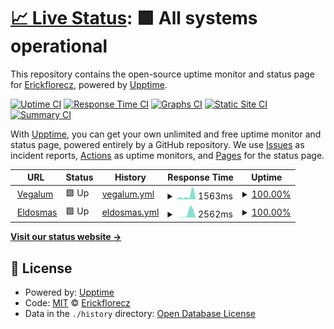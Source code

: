 # [📈 Live Status](https://Erickflorecz.github.io/upptime): <!--live status--> **🟩 All systems operational**

This repository contains the open-source uptime monitor and status page for [Erickflorecz](https://Erickflorecz.github.io/upptime), powered by [Upptime](https://github.com/upptime/upptime).

[![Uptime CI](https://github.com/Erickflorecz/upptime/workflows/Uptime%20CI/badge.svg)](https://github.com/Erickflorecz/upptime/actions?query=workflow%3A%22Uptime+CI%22)
[![Response Time CI](https://github.com/Erickflorecz/upptime/workflows/Response%20Time%20CI/badge.svg)](https://github.com/Erickflorecz/upptime/actions?query=workflow%3A%22Response+Time+CI%22)
[![Graphs CI](https://github.com/Erickflorecz/upptime/workflows/Graphs%20CI/badge.svg)](https://github.com/Erickflorecz/upptime/actions?query=workflow%3A%22Graphs+CI%22)
[![Static Site CI](https://github.com/Erickflorecz/upptime/workflows/Static%20Site%20CI/badge.svg)](https://github.com/Erickflorecz/upptime/actions?query=workflow%3A%22Static+Site+CI%22)
[![Summary CI](https://github.com/Erickflorecz/upptime/workflows/Summary%20CI/badge.svg)](https://github.com/Erickflorecz/upptime/actions?query=workflow%3A%22Summary+CI%22)

With [Upptime](https://upptime.js.org), you can get your own unlimited and free uptime monitor and status page, powered entirely by a GitHub repository. We use [Issues](https://github.com/Erickflorecz/upptime/issues) as incident reports, [Actions](https://github.com/Erickflorecz/upptime/actions) as uptime monitors, and [Pages](https://Erickflorecz.github.io/upptime) for the status page.

<!--start: status pages-->
<!-- This summary is generated by Upptime (https://github.com/upptime/upptime) -->
<!-- Do not edit this manually, your changes will be overwritten -->
<!-- prettier-ignore -->
| URL | Status | History | Response Time | Uptime |
| --- | ------ | ------- | ------------- | ------ |
| <img alt="" src="https://icons.duckduckgo.com/ip3/vegalum.com.ico" height="13"> [Vegalum](http://vegalum.com/) | 🟩 Up | [vegalum.yml](https://github.com/ErickFlorecz/upptime/commits/HEAD/history/vegalum.yml) | <details><summary><img alt="Response time graph" src="./graphs/vegalum/response-time-week.png" height="20"> 1563ms</summary><br><a href="https://Erickflorecz.github.io/upptime/history/vegalum"><img alt="Response time 1563" src="https://img.shields.io/endpoint?url=https%3A%2F%2Fraw.githubusercontent.com%2FErickFlorecz%2Fupptime%2FHEAD%2Fapi%2Fvegalum%2Fresponse-time.json"></a><br><a href="https://Erickflorecz.github.io/upptime/history/vegalum"><img alt="24-hour response time 3226" src="https://img.shields.io/endpoint?url=https%3A%2F%2Fraw.githubusercontent.com%2FErickFlorecz%2Fupptime%2FHEAD%2Fapi%2Fvegalum%2Fresponse-time-day.json"></a><br><a href="https://Erickflorecz.github.io/upptime/history/vegalum"><img alt="7-day response time 1563" src="https://img.shields.io/endpoint?url=https%3A%2F%2Fraw.githubusercontent.com%2FErickFlorecz%2Fupptime%2FHEAD%2Fapi%2Fvegalum%2Fresponse-time-week.json"></a><br><a href="https://Erickflorecz.github.io/upptime/history/vegalum"><img alt="30-day response time 1563" src="https://img.shields.io/endpoint?url=https%3A%2F%2Fraw.githubusercontent.com%2FErickFlorecz%2Fupptime%2FHEAD%2Fapi%2Fvegalum%2Fresponse-time-month.json"></a><br><a href="https://Erickflorecz.github.io/upptime/history/vegalum"><img alt="1-year response time 1563" src="https://img.shields.io/endpoint?url=https%3A%2F%2Fraw.githubusercontent.com%2FErickFlorecz%2Fupptime%2FHEAD%2Fapi%2Fvegalum%2Fresponse-time-year.json"></a></details> | <details><summary><a href="https://Erickflorecz.github.io/upptime/history/vegalum">100.00%</a></summary><a href="https://Erickflorecz.github.io/upptime/history/vegalum"><img alt="All-time uptime 100.00%" src="https://img.shields.io/endpoint?url=https%3A%2F%2Fraw.githubusercontent.com%2FErickFlorecz%2Fupptime%2FHEAD%2Fapi%2Fvegalum%2Fuptime.json"></a><br><a href="https://Erickflorecz.github.io/upptime/history/vegalum"><img alt="24-hour uptime 100.00%" src="https://img.shields.io/endpoint?url=https%3A%2F%2Fraw.githubusercontent.com%2FErickFlorecz%2Fupptime%2FHEAD%2Fapi%2Fvegalum%2Fuptime-day.json"></a><br><a href="https://Erickflorecz.github.io/upptime/history/vegalum"><img alt="7-day uptime 100.00%" src="https://img.shields.io/endpoint?url=https%3A%2F%2Fraw.githubusercontent.com%2FErickFlorecz%2Fupptime%2FHEAD%2Fapi%2Fvegalum%2Fuptime-week.json"></a><br><a href="https://Erickflorecz.github.io/upptime/history/vegalum"><img alt="30-day uptime 100.00%" src="https://img.shields.io/endpoint?url=https%3A%2F%2Fraw.githubusercontent.com%2FErickFlorecz%2Fupptime%2FHEAD%2Fapi%2Fvegalum%2Fuptime-month.json"></a><br><a href="https://Erickflorecz.github.io/upptime/history/vegalum"><img alt="1-year uptime 100.00%" src="https://img.shields.io/endpoint?url=https%3A%2F%2Fraw.githubusercontent.com%2FErickFlorecz%2Fupptime%2FHEAD%2Fapi%2Fvegalum%2Fuptime-year.json"></a></details>
| <img alt="" src="https://icons.duckduckgo.com/ip3/eldosmas.becrux.space.ico" height="13"> [Eldosmas](http://eldosmas.becrux.space/) | 🟩 Up | [eldosmas.yml](https://github.com/ErickFlorecz/upptime/commits/HEAD/history/eldosmas.yml) | <details><summary><img alt="Response time graph" src="./graphs/eldosmas/response-time-week.png" height="20"> 2562ms</summary><br><a href="https://Erickflorecz.github.io/upptime/history/eldosmas"><img alt="Response time 2562" src="https://img.shields.io/endpoint?url=https%3A%2F%2Fraw.githubusercontent.com%2FErickFlorecz%2Fupptime%2FHEAD%2Fapi%2Feldosmas%2Fresponse-time.json"></a><br><a href="https://Erickflorecz.github.io/upptime/history/eldosmas"><img alt="24-hour response time 4879" src="https://img.shields.io/endpoint?url=https%3A%2F%2Fraw.githubusercontent.com%2FErickFlorecz%2Fupptime%2FHEAD%2Fapi%2Feldosmas%2Fresponse-time-day.json"></a><br><a href="https://Erickflorecz.github.io/upptime/history/eldosmas"><img alt="7-day response time 2562" src="https://img.shields.io/endpoint?url=https%3A%2F%2Fraw.githubusercontent.com%2FErickFlorecz%2Fupptime%2FHEAD%2Fapi%2Feldosmas%2Fresponse-time-week.json"></a><br><a href="https://Erickflorecz.github.io/upptime/history/eldosmas"><img alt="30-day response time 2562" src="https://img.shields.io/endpoint?url=https%3A%2F%2Fraw.githubusercontent.com%2FErickFlorecz%2Fupptime%2FHEAD%2Fapi%2Feldosmas%2Fresponse-time-month.json"></a><br><a href="https://Erickflorecz.github.io/upptime/history/eldosmas"><img alt="1-year response time 2562" src="https://img.shields.io/endpoint?url=https%3A%2F%2Fraw.githubusercontent.com%2FErickFlorecz%2Fupptime%2FHEAD%2Fapi%2Feldosmas%2Fresponse-time-year.json"></a></details> | <details><summary><a href="https://Erickflorecz.github.io/upptime/history/eldosmas">100.00%</a></summary><a href="https://Erickflorecz.github.io/upptime/history/eldosmas"><img alt="All-time uptime 100.00%" src="https://img.shields.io/endpoint?url=https%3A%2F%2Fraw.githubusercontent.com%2FErickFlorecz%2Fupptime%2FHEAD%2Fapi%2Feldosmas%2Fuptime.json"></a><br><a href="https://Erickflorecz.github.io/upptime/history/eldosmas"><img alt="24-hour uptime 100.00%" src="https://img.shields.io/endpoint?url=https%3A%2F%2Fraw.githubusercontent.com%2FErickFlorecz%2Fupptime%2FHEAD%2Fapi%2Feldosmas%2Fuptime-day.json"></a><br><a href="https://Erickflorecz.github.io/upptime/history/eldosmas"><img alt="7-day uptime 100.00%" src="https://img.shields.io/endpoint?url=https%3A%2F%2Fraw.githubusercontent.com%2FErickFlorecz%2Fupptime%2FHEAD%2Fapi%2Feldosmas%2Fuptime-week.json"></a><br><a href="https://Erickflorecz.github.io/upptime/history/eldosmas"><img alt="30-day uptime 100.00%" src="https://img.shields.io/endpoint?url=https%3A%2F%2Fraw.githubusercontent.com%2FErickFlorecz%2Fupptime%2FHEAD%2Fapi%2Feldosmas%2Fuptime-month.json"></a><br><a href="https://Erickflorecz.github.io/upptime/history/eldosmas"><img alt="1-year uptime 100.00%" src="https://img.shields.io/endpoint?url=https%3A%2F%2Fraw.githubusercontent.com%2FErickFlorecz%2Fupptime%2FHEAD%2Fapi%2Feldosmas%2Fuptime-year.json"></a></details>

<!--end: status pages-->

[**Visit our status website →**](https://Erickflorecz.github.io/upptime)

## 📄 License

- Powered by: [Upptime](https://github.com/upptime/upptime)
- Code: [MIT](./LICENSE) © [Erickflorecz](https://Erickflorecz.github.io/upptime)
- Data in the `./history` directory: [Open Database License](https://opendatacommons.org/licenses/odbl/1-0/)
